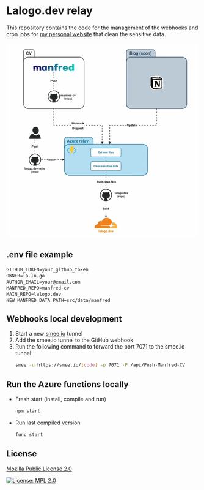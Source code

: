# Lalogo.dev relay
This repository contains the code for the management of the webhooks and cron jobs for [my personal website](https://lalogo.dev) that clean the sensitive data.

![Relay diagram](docs/relay-diagram.gif)

## .env file example
```env
GITHUB_TOKEN=your_github_token
OWNER=la-lo-go
AUTHOR_EMAIL=your@email.com
MANFRED_REPO=manfred-cv
MAIN_REPO=lalogo.dev
NEW_MANFRED_DATA_PATH=src/data/manfred
```

## Webhooks local development
1. Start a new [smee.io](https://smee.io) tunnel
2. Add the smee.io tunnel to the GitHub webhook
3. Run the following command to forward the port 7071 to the smee.io tunnel
    ```bash
    smee -u https://smee.io/[code] -p 7071 -P /api/Push-Manfred-CV
    ```
## Run the Azure functions locally
- Fresh start (install, compile and run)
     ```bash
     npm start
     ```
- Run last compiled version
     ```bash
     func start
     ```


## License
[Mozilla Public License 2.0](https://www.mozilla.org/en-US/MPL/2.0/)

[![License: MPL 2.0](https://img.shields.io/badge/License-MPL_2.0-brightgreen.svg)](https://www.mozilla.org/en-US/MPL/2.0/)